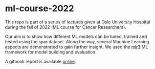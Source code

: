 # ml-course-2022

This repo is part of a series of lectures given at Oslo University Hospital during the fall of 2022 (ML course for Cancer Researchers).

Our aim is to show how different ML models can be tuned, trained and tested using the `spam` dataset.
Along the way, several Machine Learning aspects are demonstrated to gain further insight.
We used the [mlr3](https://github.com/mlr-org/) ML framework for model building and evaluation.

A gitbook report is available [online](https://bblodfon.github.io/ml-course-2022/).

